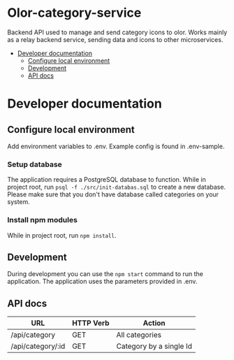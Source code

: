 # Olor-category-service

Backend API used to manage and send category icons to olor. Works mainly as
a relay backend service, sending data and icons to other microservices.

- [Developer documentation](#developer-documentation)
  - [Configure local environment](#configure-local-environment)
  - [Development](#delevopment)
  - [API docs](#api-docs)


# Developer documentation

## Configure local environment

Add environment variables to .env. Example config is found in .env-sample.

### Setup database

The application requires a PostgreSQL database to function.
While in project root, run `psql -f ./src/init-databas.sql` to create a new database.
Please make sure that you don't have database called categories on your system.

### Install npm modules

While in project root, run `npm install`.

## Development

During development you can use the `npm start` command to run the application.
The application uses the parameters provided in .env.

## API docs

URL | HTTP Verb | Action
--- | --------- | ------
/api/category | GET | All categories
/api/category/:id | GET | Category by a single Id
